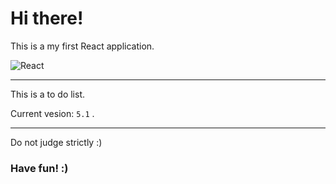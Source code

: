 <h1>Hi there!</h1>
<p>This is a my first React application.</p>
<img src="https://upload.wikimedia.org/wikipedia/commons/thumb/a/a7/React-icon.svg/1280px-React-icon.svg.png" alt="React">

---

<p>This is a to do list.</p>
<p>Current vesion: <code>5.1</code> .</p>

---

<p>Do not judge strictly :)</p>
<h3>Have fun! :)</h3>